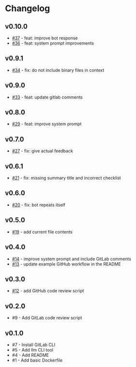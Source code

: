# Changelog

## v0.10.0

- [#37](https://github.com/mrs-electronics-inc/bots/pull/37) - feat: improve bot response
- [#36](https://github.com/mrs-electronics-inc/bots/pull/36) - feat: system prompt improvements

## v0.9.1

- [#34](https://github.com/mrs-electronics-inc/bots/pull/34) - fix: do not include binary files in context

## v0.9.0

- [#33](https://github.com/mrs-electronics-inc/bots/pull/33) - feat: update gitlab comments

## v0.8.0

- [#29](https://github.com/mrs-electronics-inc/bots/pull/29) - feat: improve system prompt

## v0.7.0

- [#27](https://github.com/mrs-electronics-inc/bots/pull/27) - fix: give actual feedback

## v0.6.1

- [#21](https://github.com/mrs-electronics-inc/bots/pull/21) - fix: missing summary title and incorrect checklist

## v0.6.0

- [#20](https://github.com/mrs-electronics-inc/bots/pull/20) - fix: bot repeats itself

## v0.5.0

- [#19](https://github.com/mrs-electronics-inc/bots/pull/19) - add current file contents

## v0.4.0

- [#14](https://github.com/mrs-electronics-inc/bots/pull/14) - improve system prompt and include GitLab comments
- [#13](https://github.com/mrs-electronics-inc/bots/pull/13) - update example GitHub workflow in the README

## v0.3.0

- [#12](https://github.com/mrs-electronics-inc/bots/pull/12) - add GitHub code review script

## v0.2.0

- #9 - Add GitLab code review script

## v0.1.0

- #7 - Install GitLab CLI
- #5 - Add llm CLI tool
- #4 - Add README
- #1 - Add basic Dockerfile
